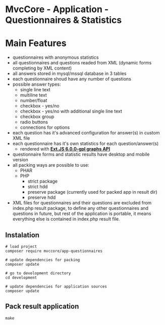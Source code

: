 # MvcCore - Application - Questionnaires & Statistics

# Main Features
- questionnaires with anonymous statistics
- all questionnaires and questions readed from XML (dynamic forms completing by XML content)
- all answers stored in mysql/mssql database in 3 tables
- each questionnaire shoud have any number of questions
- possible answer types:
  - single line text
  - multiline text
  - number/float
  - checkbox - yes/no
  - checkbox - yes/no with additional single line text
  - checkbox group
  - radio buttons
  - connections for options
- each question has it's advanced configuration for answer(s) in custom XML file
- each questionnaire has it's own statistics for each question/answer(s)
  - rendered with [**Ext.JS 6.0.0-gpl graphs API**](http://examples.sencha.com/extjs/6.0.2/examples/kitchensink/?charts=true#all)
- questionnaire forms and statistic results have desktop and mobile version
- all packing ways are possible to use:
	- PHAR
	- PHP
		- strict package
		- strict hdd
		- preserve package (currently used for packed app in result dir)
		- preserve hdd
- XML files for questionnaires and their questions are excluded from index.php result package,
  to define any other questionnaires and questions in future, but rest of the application is portable, 
  it means everything else is contained in index.php result file.

## Instalation
```shell
# load project
composer require mvccore/app-questionnaires

# update dependencies for packing
composer update

# go to development directory
cd development

# update dependencies for application sources
composer update
```

## Pack result application
```shell
make
```
